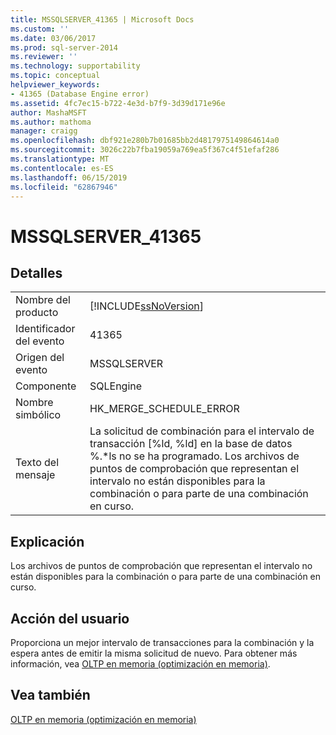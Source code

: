```yaml
---
title: MSSQLSERVER_41365 | Microsoft Docs
ms.custom: ''
ms.date: 03/06/2017
ms.prod: sql-server-2014
ms.reviewer: ''
ms.technology: supportability
ms.topic: conceptual
helpviewer_keywords:
- 41365 (Database Engine error)
ms.assetid: 4fc7ec15-b722-4e3d-b7f9-3d39d171e96e
author: MashaMSFT
ms.author: mathoma
manager: craigg
ms.openlocfilehash: dbf921e280b7b01685bb2d4817975149864614a0
ms.sourcegitcommit: 3026c22b7fba19059a769ea5f367c4f51efaf286
ms.translationtype: MT
ms.contentlocale: es-ES
ms.lasthandoff: 06/15/2019
ms.locfileid: "62867946"
---
```

# <a name="mssqlserver41365"></a>MSSQLSERVER_41365
    
## <a name="details"></a>Detalles  
  
|||  
|-|-|  
|Nombre del producto|[!INCLUDE[ssNoVersion](../../includes/ssnoversion-md.md)]|  
|Identificador del evento|41365|  
|Origen del evento|MSSQLSERVER|  
|Componente|SQLEngine|  
|Nombre simbólico|HK_MERGE_SCHEDULE_ERROR|  
|Texto del mensaje|La solicitud de combinación para el intervalo de transacción [%ld, %ld] en la base de datos %.*ls no se ha programado. Los archivos de puntos de comprobación que representan el intervalo no están disponibles para la combinación o para parte de una combinación en curso.|  
  
## <a name="explanation"></a>Explicación  
 Los archivos de puntos de comprobación que representan el intervalo no están disponibles para la combinación o para parte de una combinación en curso.  
  
## <a name="user-action"></a>Acción del usuario  
 Proporciona un mejor intervalo de transacciones para la combinación y la espera antes de emitir la misma solicitud de nuevo. Para obtener más información, vea [OLTP en memoria &#40;optimización en memoria&#41;](../in-memory-oltp/in-memory-oltp-in-memory-optimization.md).  
  
## <a name="see-also"></a>Vea también  
 [OLTP en memoria &#40;optimización en memoria&#41;](../in-memory-oltp/in-memory-oltp-in-memory-optimization.md)  
  
  
